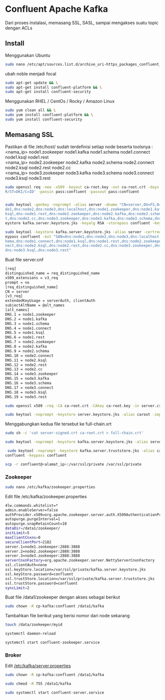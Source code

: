 # Confluent Apache Kafka 
Dari proses instalasi, memasang SSL, SASL, sampai mengakses suatu topic dengan ACLs


## Install

Menggunakan Ubuntu 
```bash
sudo nano /etc/apt/sources.list.d/archive_uri-https_packages_confluent_io_clients_deb-noble.list
```
ubah noble menjadi focal
```bash
sudo apt-get update && \
sudo apt-get install confluent-platform && \
sudo apt-get install confluent-security
```


Menggunakan RHEL / CentOs / Rocky / Amazon Linux
```bash
sudo yum clean all && \
sudo yum install confluent-platform && \
sudo yum install confluent-security
```


## Memasang SSL 

Pastikan di file /etc/host/ sudah terdefinisi setiap node beserta toolsnya : <br>
<nama_ip> node1.zookeeper node1.kafka node1.schema node1.connect node1.ksql node1.rest <br>
<nama_ip> node2.zookeeper node2.kafka node2.schema node2.connect node2.ksql node2.rest node2.cc <br>
<nama_ip> node3.zookeeper node3.kafka node3.schema node3.connect node3.ksql node3.rest <br>

```bash
sudo openssl req -new -x509 -keyout ca-root.key -out ca-root.crt -days 365 -subj '/CN=server/OU=FS/O=ADI/L=JAKBA
R/ST=DKI/C=ID' -passin pass:confluent -passout pass:confluent
```
```bash

```
```bash
sudo keytool -genkey -noprompt -alias server -dname "CN=server,OU=FS,O=ADI,L=JAKBAR,S=DKI,C=ID" -ext "SAN=dns:no
de1,dns:node2,dns:node3,dns:localhost,dns:node1.zookeeper,dns:node1.kafka,dns:node1.schema,dns:node1.connect,dns:node1.
ksql,dns:node1.rest,dns:node2.zookeeper,dns:node2.kafka,dns:node2.schema,dns:node2.connect,dns:node2.ksql,dns:node2.res
t,dns:node2.cc,dns:node3.zookeeper,dns:node3.kafka,dns:node3.schema,dns:node3.connect,dns:node3.ksql,dns:node3.rest" -k
eystore kafka.server.keystore.jks -keyalg RSA -storepass confluent -keypass confluent -storetype pkcs12
```
```bash
sudo keytool -keystore kafka.server.keystore.jks -alias server -certreq -file server.csr -storepass confluent -k
eypass confluent -ext "SAN=dns:node1,dns:node2,dns:node3,dns:localhost,dns:node1.zookeeper,dns:node1.kafka,dns:node1.sc
hema,dns:node1.connect,dns:node1.ksql,dns:node1.rest,dns:node2.zookeeper,dns:node2.kafka,dns:node2.schema,dns:node2.con
nect,dns:node2.ksql,dns:node2.rest,dns:node2.cc,dns:node3.zookeeper,dns:node3.kafka,dns:node3.schema,dns:node3.connect,
dns:node3.ksql,dns:node3.rest"
```
Buat file server.cnf 
```bash
[req]
distinguished_name = req_distinguished_name
x509_extensions = v3_req
prompt = no
[req_distinguished_name]
CN = server
[v3_req]
extendedKeyUsage = serverAuth, clientAuth
subjectAltName = @alt_names
[alt_names]
DNS.1 = node1.zookeeper
DNS.2 = node1.kafka
DNS.3 = node1.schema
DNS.4 = node1.connect
DNS.5 = node1.ksql
DNS.6 = node1.rest
DNS.7 = node2.zookeeper
DNS.8 = node2.kafka
DNS.9 = node2.schema
DNS.10 = node2.connect
DNS.11 = node2.ksql
DNS.12 = node2.rest
DNS.13 = node2.cc
DNS.14 = node3.zookeeper
DNS.15 = node3.kafka
DNS.16 = node3.schema
DNS.17 = node3.connect
DNS.18 = node3.ksql
DNS.19 = node3.rest
```
```bash
sudo openssl x509 -req -CA ca-root.crt -CAkey ca-root.key -in server.csr -out server-signed.crt -sha256 -days 365 -CAcreateserial -passin pass:confluent -extensions v3_req -extfile server.cnf
```
```bash
sudo keytool -noprompt -keystore server.keystore.jks -alias caroot -import -file ca-root.crt -storepass confluent -keypass confluent
```
Menggabungkan kedua file tersebut ke full-chain.xrt
```bash
sudo sh -c 'cat server-signed.crt ca-root.crt > full-chain.crt'
```
```bash
sudo keytool -noprompt -keystore kafka.server.keystore.jks -alias server -import -file full-chain.crt -storepass confluent -keypass confluent
```
```bash
 sudo keytool -noprompt -keystore kafka.server.truststore.jks -alias caroot -import -file ca-root.crt -storepass 
confluent -keypass confluent
```

```bash
scp -r confluent@<alamat_ip>:/var/ssl/private /var/ssl/private
```

### Zookeeper
```bash
sudo nano /etc/kafka/zookeeper.properties
```

Edit file /etc/kafka/zookeeper.properties
```bash
4lw.commands.whitelist=*
admin.enableServer=false
authProvider.x509=org.apache.zookeeper.server.auth.X509AuthenticationProvider
autopurge.purgeInterval=1
autopurge.snapRetainCount=10
dataDir=/data1/zookeeper/
initLimit=5
maxClientCnxns=0
secureClientPort=2182
server.1=node1.zookeeper:2888:3888
server.2=node2.zookeeper:2888:3888
server.3=node3.zookeeper:2888:3888
serverCnxnFactory=org.apache.zookeeper.server.NettyServerCnxnFactory
ssl.clientAuth=none
ssl.keyStore.location=/var/ssl/private/kafka.server.keystore.jks
ssl.keyStore.password=confluent
ssl.trustStore.location=/var/ssl/private/kafka.server.truststore.jks
ssl.trustStore.password=confluent
syncLimit=2
```

Buat file /data1/zookeeper dengan akses sebagai berikut
```bash
sudo chown -R cp-kafka:confluent /data1/kafka
```

Tambahkan file berikut yang berisi nomor dari node sekarang
```bash
touch /data/zookeeper/myid
```

```bash
systemctl daemon-reload
```
```bash
systemctl start confluent-zookeeper.service
```

### Broker

Edit [/etc/kafka/server.properties](https://github.com/firyal-salsa/confluent-apache-kafka/blob/main/kafka/server.properties)

```bash
sudo chown -R cp-kafka:confluent /data1/kafka
```

```bash
sudo chmod -R 755 /data1/kafka
```

```bash
sudo systemctl start confluent-server.service
```
